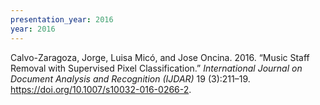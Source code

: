 ```yaml
---
presentation_year: 2016
year: 2016
---
```


Calvo-Zaragoza, Jorge, Luisa Micó, and Jose Oncina. 2016. “Music Staff Removal with Supervised Pixel Classification.” <i>International Journal on Document Analysis and Recognition (IJDAR)</i> 19 (3):211–19. <a href="https://doi.org/10.1007/s10032-016-0266-2">https://doi.org/10.1007/s10032-016-0266-2</a>.